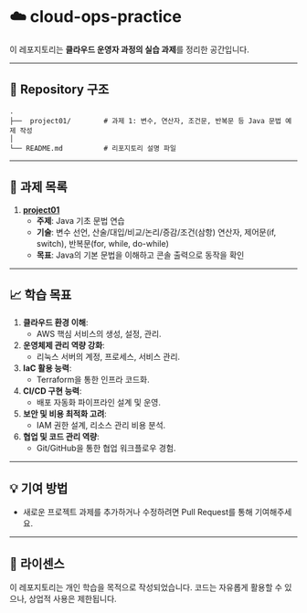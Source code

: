 # ☁️ cloud-ops-practice

이 레포지토리는 **클라우드 운영자 과정의 실습 과제**를 정리한 공간입니다.

---

## 📂 Repository 구조

```
. 
├──  project01/        # 과제 1: 변수, 연산자, 조건문, 반복문 등 Java 문법 예제 작성
│
└── README.md          # 리포지토리 설명 파일
```

---

## 📁 과제 목록

1. **[project01](project01/)**
   - **주제**: Java 기초 문법 연습
   - **기술**: 변수 선언, 산술/대입/비교/논리/증감/조건(삼항) 연산자, 제어문(if, switch), 반복문(for, while, do-while)
   - **목표**: Java의 기본 문법을 이해하고 콘솔 출력으로 동작을 확인

---

## 📈 학습 목표

1. **클라우드 환경 이해**:
   - AWS 핵심 서비스의 생성, 설정, 관리.
2. **운영체제 관리 역량 강화**:
   - 리눅스 서버의 계정, 프로세스, 서비스 관리.
3. **IaC 활용 능력**:
   - Terraform을 통한 인프라 코드화.
4. **CI/CD 구현 능력**:
   - 배포 자동화 파이프라인 설계 및 운영.
5. **보안 및 비용 최적화 고려**:
   - IAM 권한 설계, 리소스 관리 비용 분석.
6. **협업 및 코드 관리 역량**:
   - Git/GitHub을 통한 협업 워크플로우 경험.

---

## 💡 기여 방법

- 새로운 프로젝트 과제를 추가하거나 수정하려면 Pull Request를 통해 기여해주세요.

---

## 📜 라이센스

이 레포지토리는 개인 학습을 목적으로 작성되었습니다. 코드는 자유롭게 활용할 수 있으나, 상업적 사용은 제한됩니다.
